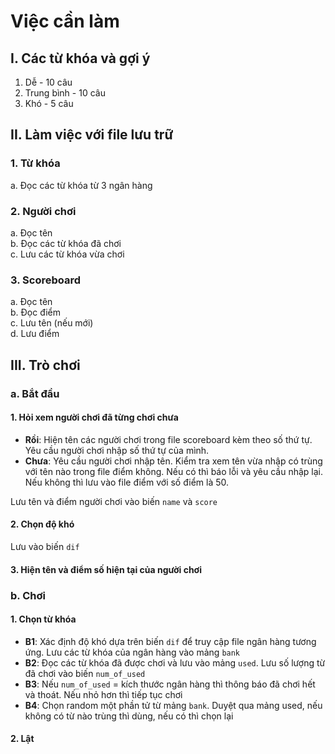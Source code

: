 # Việc cần làm  

## I. Các từ khóa và gợi ý  
1. Dễ - 10 câu  
2. Trung bình - 10 câu  
3. Khó - 5 câu  

## II. Làm việc với file lưu trữ  
### 1. Từ khóa  
a. Đọc các từ khóa từ 3 ngân hàng
### 2. Người chơi  
a. Đọc tên   
b. Đọc các từ khóa đã chơi  
c. Lưu các từ khóa vừa chơi  
### 3. Scoreboard  
a. Đọc tên  
b. Đọc điểm  
c. Lưu tên (nếu mới)  
d. Lưu điểm  

## III. Trò chơi  
### a. Bắt đầu  
#### 1. Hỏi xem người chơi đã từng chơi chưa  
  * **Rồi**: Hiện tên các người chơi trong file scoreboard kèm theo số thứ tự. Yêu cầu người chơi nhập số thứ tự của mình.  
  * **Chưa**: Yêu cầu người chơi nhập tên. Kiểm tra xem tên vừa nhập có trùng với tên nào trong file điểm không. Nếu có thì báo lỗi và yêu cầu nhập lại. Nếu không thì lưu vào file điểm với số điểm là 50.  
  
Lưu tên và điểm người chơi vào biến `name` và `score`   
  
#### 2. Chọn độ khó  
Lưu vào biến `dif`  
  
#### 3. Hiện tên và điểm số hiện tại của người chơi  
  
  
### b. Chơi
#### 1. Chọn từ khóa
  * **B1**: Xác định độ khó dựa trên biến `dif` để truy cập file ngân hàng tương ứng. Lưu các từ khóa của ngân hàng vào mảng `bank`  
  * **B2**: Đọc các từ khóa đã được chơi và lưu vào mảng `used`. Lưu số lượng từ đã chơi vào biến `num_of_used`  
  * **B3**: Nếu `num_of_used` = kích thước ngân hàng thì thông báo đã chơi hết và thoát. Nếu nhỏ hơn thì tiếp tục chơi  
  * **B4**: Chọn random một phần tử từ mảng `bank`. Duyệt qua mảng used, nếu không có từ nào trùng thì dùng, nếu có thì chọn lại
  
#### 2. Lật

